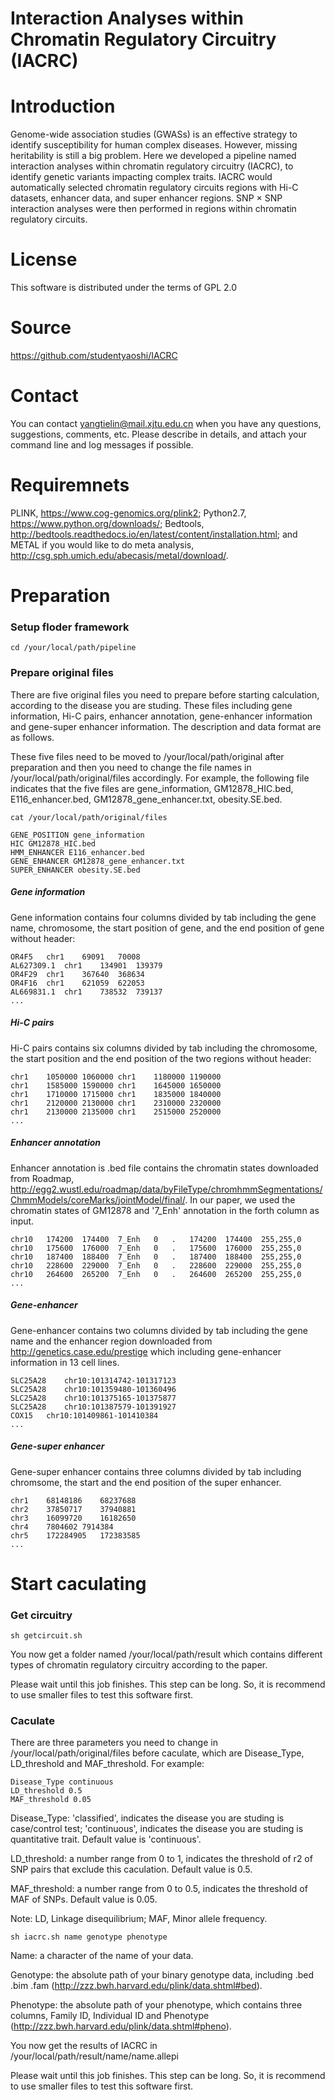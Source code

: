 # Interaction Analyses within Chromatin Regulatory Circuitry (IACRC)

# Introduction

Genome-wide association studies (GWASs) is an effective strategy to identify susceptibility for human complex diseases. However, missing heritability is still a big problem. Here we developed a pipeline named interaction analyses within chromatin regulatory circuitry (IACRC), to identify genetic variants impacting complex traits. IACRC would automatically selected chromatin regulatory circuits regions with Hi-C datasets, enhancer data, and super enhancer regions. SNP × SNP interaction analyses were then performed in regions within chromatin regulatory circuits.

# License

This software is distributed under the terms of GPL 2.0

# Source

https://github.com/studentyaoshi/IACRC

# Contact

You can contact yangtielin@mail.xjtu.edu.cn when you have any questions, suggestions, comments, etc. Please describe in details, and attach your command line and log messages if possible.

# Requiremnets

PLINK, https://www.cog-genomics.org/plink2; Python2.7, https://www.python.org/downloads/; Bedtools, http://bedtools.readthedocs.io/en/latest/content/installation.html; and METAL if you would like to do meta analysis, http://csg.sph.umich.edu/abecasis/metal/download/.

# Preparation

### Setup floder framework

```
cd /your/local/path/pipeline
```

### Prepare original files
There are five original files you need to prepare before starting calculation, according to the disease you are studing. These files including gene information, Hi-C pairs, enhancer annotation, gene-enhancer information and gene-super enhancer information. The description and data format are as follows.

These five files need to be moved to /your/local/path/original after preparation and then you need to change the file names in /your/local/path/original/files accordingly. For example, the following file indicates that the five files are gene_information, GM12878_HIC.bed, E116_enhancer.bed, GM12878_gene_enhancer.txt, obesity.SE.bed.


```
cat /your/local/path/original/files
```
```
GENE_POSITION gene_information
HIC GM12878_HIC.bed
HMM_ENHANCER E116_enhancer.bed
GENE_ENHANCER GM12878_gene_enhancer.txt
SUPER_ENHANCER obesity.SE.bed
```

##### Gene information

Gene information contains four columns divided by tab including the gene name, chromosome, the start position of gene, and the end position of gene without header:

```
OR4F5	chr1	69091	70008
AL627309.1	chr1	134901	139379
OR4F29	chr1	367640	368634
OR4F16	chr1	621059	622053
AL669831.1	chr1	738532	739137
...
```

##### Hi-C pairs

Hi-C pairs contains six columns divided by tab including the chromosome, the start position and the end position of the two regions without  header:

```
chr1	1050000	1060000	chr1	1180000	1190000
chr1	1585000	1590000	chr1	1645000	1650000
chr1	1710000	1715000	chr1	1835000	1840000
chr1	2120000	2130000	chr1	2310000	2320000
chr1	2130000	2135000	chr1	2515000	2520000
...
```

##### Enhancer annotation

Enhancer annotation is .bed file contains the chromatin states downloaded from Roadmap, http://egg2.wustl.edu/roadmap/data/byFileType/chromhmmSegmentations/ChmmModels/coreMarks/jointModel/final/. In our paper, we used the chromatin states of GM12878 and '7_Enh' annotation in the forth column as input.

```
chr10	174200	174400	7_Enh	0	.	174200	174400	255,255,0
chr10	175600	176000	7_Enh	0	.	175600	176000	255,255,0
chr10	187400	188400	7_Enh	0	.	187400	188400	255,255,0
chr10	228600	229000	7_Enh	0	.	228600	229000	255,255,0
chr10	264600	265200	7_Enh	0	.	264600	265200	255,255,0
...
```

##### Gene-enhancer
Gene-enhancer contains two columns divided by tab including the gene name and the enhancer region downloaded from http://genetics.case.edu/prestige which including gene-enhancer information in 13 cell lines.

```
SLC25A28	chr10:101314742-101317123
SLC25A28	chr10:101359480-101360496
SLC25A28	chr10:101375165-101375877
SLC25A28	chr10:101387579-101391927
COX15	chr10:101409861-101410384
...
```

##### Gene-super enhancer
Gene-super enhancer contains three columns divided by tab including chromsome, the start and the end position of the super enhancer.

```
chr1	68148186	68237688
chr2	37850717	37940881
chr3	16099720	16182650
chr4	7804602	7914384
chr5	172284905	172383585
...
```

# Start caculating

### Get circuitry
```
sh getcircuit.sh
```
You now get a folder named /your/local/path/result which contains different types of chromatin regulatory circuitry according to the paper.

Please wait until this job finishes.
This step can be long. So, it is recommend to use smaller files to test this software first.

### Caculate

There are three parameters you need to change in /your/local/path/original/files before caculate, which are Disease_Type, LD_threshold and MAF_threshold. For example:

```
Disease_Type continuous
LD_threshold 0.5
MAF_threshold 0.05
```

Disease_Type: 'classified', indicates the disease you are studing is case/control test; 'continuous', indicates the disease you are studing is quantitative trait. Default value is 'continuous'.

LD_threshold: a number range from 0 to 1, indicates the threshold of r2 of SNP pairs that exclude this caculation. Default value is 0.5.

MAF_threshold: a number range from 0 to 0.5, indicates the threshold of MAF of SNPs. Default value is 0.05.

Note: LD, Linkage disequilibrium; MAF, Minor allele frequency.

```
sh iacrc.sh name genotype phenotype
```

Name: a character of the name of your data.

Genotype: the absolute path of your binary genotype data, including .bed .bim .fam (http://zzz.bwh.harvard.edu/plink/data.shtml#bed).

Phenotype: the absolute path of your phenotype, which contains three columns, Family ID, Individual ID and Phenotype (http://zzz.bwh.harvard.edu/plink/data.shtml#pheno).

You now get the results of IACRC in /your/local/path/result/name/name.allepi

Please wait until this job finishes. This step can be long. So, it is recommend to use smaller files to test this software first.
